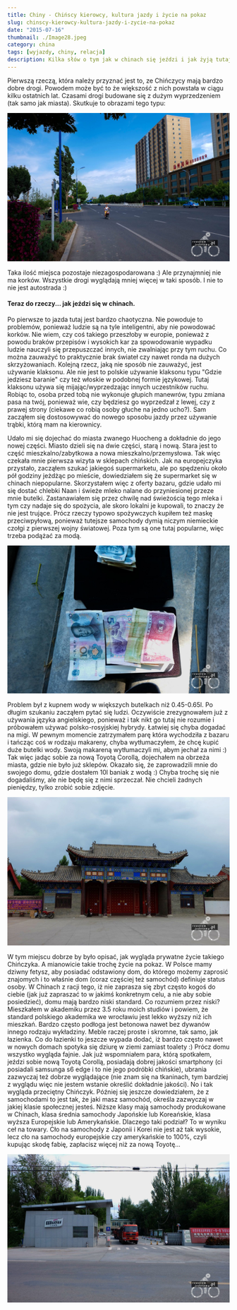 ```yaml
---
title: Chiny - Chińscy kierowcy, kultura jazdy i życie na pokaz
slug: chinscy-kierowcy-kultura-jazdy-i-zycie-na-pokaz
date: "2015-07-16"
thumbnail: ./Image28.jpeg
category: china
tags: [wyjazdy, chiny, relacja]
description: Kilka słów o tym jak w chinach się jeździ i jak żyją tutaj ludzie
---
```


Pierwszą rzeczą, która należy przyznać jest to, ze Chińczycy mają bardzo dobre drogi. Powodem może być to że większość z nich powstała w ciągu kilku ostatnich lat. Czasami drogi budowane się z dużym wyprzedzeniem (tak samo jak miasta). Skutkuje to obrazami tego typu:

![image](./Image29.jpeg)
 

Taka ilość miejsca pozostaje niezagospodarowana :) Ale przynajmniej nie ma korków. Wszystkie drogi wyglądają mniej więcej w taki sposób. I nie to nie jest autostrada :)

#### Teraz do rzeczy... jak jeździ się w chinach.

Po pierwsze to jazda tutaj jest bardzo chaotyczna. Nie powoduje to problemów, ponieważ ludzie są na tyle inteligentni, aby nie powodować korków. Nie wiem, czy coś takiego przeszłoby w europie, ponieważ z powodu braków przepisów i wysokich kar za spowodowanie wypadku ludzie nauczyli się przepuszczać innych, nie zwalniając przy tym ruchu. Co można zauważyć to praktycznie brak świateł czy nawet ronda na dużych skrzyżowaniach. Kolejną rzecz, jaką nie sposób nie zauważyć, jest używanie klaksonu. Ale nie jest to polskie używanie klaksonu typu "Gdzie jedziesz baranie" czy też włoskie w podobnej formie językowej. Tutaj klaksonu używa się mijając/wyprzedzając innych uczestników ruchu. Robiąc to, osoba przed tobą nie wykonuje głupich manewrów, typu zmiana pasa na twój, ponieważ wie, czy będziesz go wyprzedzał z lewej, czy z prawej strony (ciekawe co robią osoby głuche na jedno ucho?). Sam zacząłem się dostosowywać do nowego sposobu jazdy przez używanie trąbki, którą mam na kierownicy.

Udało mi się dojechać do miasta zwanego Huocheng a dokładnie do jego nowej części. Miasto dzieli się na dwie części, starą i nową. Stara jest to część mieszkalno/zabytkowa a nowa mieszkalno/przemysłowa. Tak więc czekała mnie pierwsza wizyta w sklepach chińskich. Jak na europejczyka przystało, zacząłem szukać jakiegoś supermarketu, ale po spędzeniu około pół godziny jeżdżąc po mieście, dowiedziałem się że supermarket się w chinach niepopularne. Skorzystałem więc z oferty bazaru, gdzie udało mi się dostać chlebki Naan i świeże mleko nalane do przyniesionej przeze mnie butelki. Zastanawiałem się przez chwilę nad świeżością tego mleka i tym czy nadaje się do spożycia, ale skoro lokalni je kupowali, to znaczy że nie jest trujące. Prócz rzeczy typowo spożywczych kupiłem też maskę przeciwpyłową, ponieważ tutejsze samochody dymią niczym niemieckie czołgi z pierwszej wojny światowej. Poza tym są one tutaj popularne, więc trzeba podążać za modą.

![image](./Image30.jpeg)


Problem był z kupnem wody w większych butelkach niż 0.45-0.65l. Po długim szukaniu zacząłem pytać się ludzi. Oczywiście zrezygnowałem już z używania języka angielskiego, ponieważ i tak nikt go tutaj nie rozumie i próbowałem używać polsko-rosyjskiej hybrydy. Łatwiej się chyba dogadać na migi. W pewnym momencie zatrzymałem parę która wychodziła z bazaru i tańcząc coś w rodzaju makareny, chyba wytłumaczyłem, że chcę kupić duże butelki wody. Swoją makareną wytłumaczyli mi, abym jechał za nimi :) Tak więc jadąc sobie za nową Toyotą Corollą, dojechałem na obrzeża miasta, gdzie nie było już sklepów. Okazało się, że zaprowadzili mnie do swojego domu, gdzie dostałem 10l baniak z wodą :) Chyba trochę się nie dogadaliśmy, ale nie będę się z nimi sprzeczał. Nie chcieli żadnych pieniędzy, tylko zrobić sobie zdjęcie.

![image](./Image31.jpeg)

W tym miejscu dobrze by było opisać, jak wygląda prywatne życie takiego Chińczyka. A mianowicie takie trochę życie na pokaz. W Polsce mamy dziwny fetysz, aby posiadać odstawiony dom, do którego możemy zaprosić znajomych i to właśnie dom (coraz częściej też samochód) definiuje status osoby. W Chinach z racji tego, iż nie zaprasza się zbyt często kogoś do ciebie (jak już zapraszać to w jakimś konkretnym celu, a nie aby sobie posiedzieć), domu mają bardzo niski standard. Co rozumiem przez niski? Mieszkałem w akademiku przez 3.5 roku moich studiów i powiem, że standard polskiego akademika we wrocławiu jest lekko wyższy niż ich mieszkań. Bardzo często podłoga jest betonowa nawet bez dywanów innego rodzaju wykładziny. Meble raczej proste i skromne, tak samo, jak łazienka. Co do łazienki to jeszcze wypada dodać, iż bardzo często nawet w nowych domach spotyka się dziurę w ziemi zamiast toalety :) Prócz domu wszystko wygląda fajnie. Jak już wspomniałem para, którą spotkałem, jeździ sobie nową Toyotą Corollą, posiadają dobrej jakości smartphony (ci posiadali samsunga s6 edge i to nie jego podróbki chińskie), ubrania zazwyczaj też dobrze wyglądające (nie znam się na tkaninach, tym bardziej z wyglądu więc nie jestem wstanie określić dokładnie jakości). No i tak wygląda przeciętny Chińczyk. Później się jeszcze dowiedziałem, że z samochodami to jest tak, że jaki masz samochód, określa zazwyczaj w jakiej klasie społecznej jesteś. Niższe klasy mają samochody produkowane w Chinach, klasa średnia samochody Japońskie lub Koreańskie, klasa wyższa Europejskie lub Amerykańskie. Dlaczego taki podział? To w wyniku ceł na towary. Cło na samochody z Japonii i Korei nie jest aż tak wysokie, lecz cło na samochody europejskie czy amerykańskie to 100%, czyli kupując skodę fabię, zapłacisz więcej niż za nową Toyotę...

![image](./Image32.jpeg)